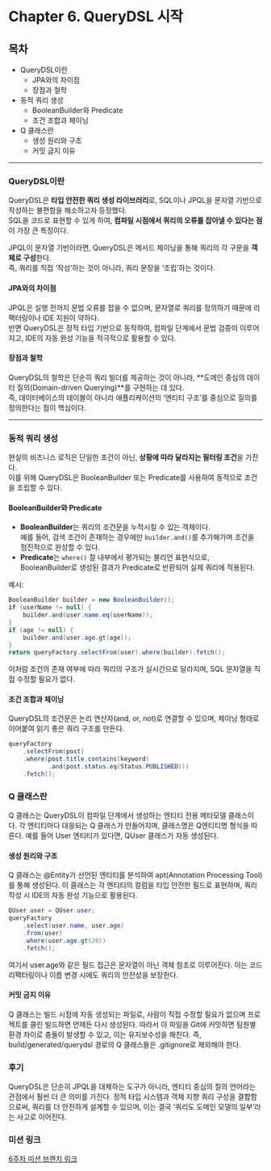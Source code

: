 Chapter 6. QueryDSL 시작
===
목차
---
* QueryDSL이란
  * JPA와의 차이점
  * 장점과 철학
* 동적 쿼리 생성
  * BooleanBuilder와 Predicate
  * 조건 조합과 체이닝
* Q 클래스란
  * 생성 원리와 구조
  * 커밋 금지 이유

---

### QueryDSL이란
QueryDSL은 **타입 안전한 쿼리 생성 라이브러리**로, SQL이나 JPQL을 문자열 기반으로 작성하는 불편함을 해소하고자 등장했다.  
SQL을 코드로 표현할 수 있게 하여, **컴파일 시점에서 쿼리의 오류를 잡아낼 수 있다는 점**이 가장 큰 특징이다.

JPQL이 문자열 기반이라면, QueryDSL은 메서드 체이닝을 통해 쿼리의 각 구문을 **객체로 구성**한다.  
즉, 쿼리를 직접 ‘작성’하는 것이 아니라, 쿼리 문장을 ‘조립’하는 것이다.

#### JPA와의 차이점
JPQL은 실행 전까지 문법 오류를 잡을 수 없으며, 문자열로 쿼리를 정의하기 때문에 리팩터링이나 IDE 지원이 약하다.  
반면 QueryDSL은 정적 타입 기반으로 동작하여, 컴파일 단계에서 문법 검증이 이루어지고, IDE의 자동 완성 기능을 적극적으로 활용할 수 있다.

#### 장점과 철학
QueryDSL의 철학은 단순히 쿼리 빌더를 제공하는 것이 아니라, **도메인 중심의 데이터 질의(Domain-driven Querying)**를 구현하는 데 있다.  
즉, 데이터베이스의 테이블이 아니라 애플리케이션의 ‘엔티티 구조’를 중심으로 질의를 정의한다는 점이 핵심이다.

---

### 동적 쿼리 생성
현실의 비즈니스 로직은 단일한 조건이 아닌, **상황에 따라 달라지는 필터링 조건**을 가진다.  
이를 위해 QueryDSL은 BooleanBuilder 또는 Predicate를 사용하여 동적으로 조건을 조립할 수 있다.

#### BooleanBuilder와 Predicate
- **BooleanBuilder**는 쿼리의 조건문을 누적시킬 수 있는 객체이다.  
  예를 들어, 검색 조건이 존재하는 경우에만 `builder.and()`를 추가해가며 조건을 점진적으로 완성할 수 있다.  
- **Predicate**는 `where()` 절 내부에서 평가되는 불리언 표현식으로,  
  BooleanBuilder로 생성된 결과가 Predicate로 반환되어 실제 쿼리에 적용된다.

예시:
```java
BooleanBuilder builder = new BooleanBuilder();
if (userName != null) {
    builder.and(user.name.eq(userName));
}
if (age != null) {
    builder.and(user.age.gt(age));
}
return queryFactory.selectFrom(user).where(builder).fetch();
````
이처럼 조건의 존재 여부에 따라 쿼리의 구조가 실시간으로 달라지며, SQL 문자열을 직접 수정할 필요가 없다.

#### 조건 조합과 체이닝

QueryDSL의 조건문은 논리 연산자(and, or, not)로 연결할 수 있으며,
체이닝 형태로 이어붙여 읽기 좋은 쿼리 구조를 만든다.

``` java
queryFactory
    .selectFrom(post)
    .where(post.title.contains(keyword)
           .and(post.status.eq(Status.PUBLISHED)))
    .fetch();
```
### Q 클래스란

Q 클래스는 QueryDSL이 컴파일 단계에서 생성하는 엔티티 전용 메타모델 클래스이다.
각 엔티티마다 대응되는 Q 클래스가 만들어지며, 클래스명은 Q엔티티명 형식을 따른다.
예를 들어 User 엔티티가 있다면, QUser 클래스가 자동 생성된다.

#### 생성 원리와 구조

Q 클래스는 @Entity가 선언된 엔티티를 분석하여 apt(Annotation Processing Tool)를 통해 생성된다.
이 클래스는 각 엔티티의 컬럼을 타입 안전한 필드로 표현하며,
쿼리 작성 시 IDE의 자동 완성 기능으로 활용된다.

``` java
QUser user = QUser.user;
queryFactory
    .select(user.name, user.age)
    .from(user)
    .where(user.age.gt(20))
    .fetch();
```

여기서 user.age와 같은 필드 접근은 문자열이 아닌 객체 참조로 이루어진다.
이는 코드 리팩터링이나 이름 변경 시에도 쿼리의 안전성을 보장한다.

#### 커밋 금지 이유

Q 클래스는 빌드 시점에 자동 생성되는 파일로, 사람이 직접 수정할 필요가 없으며
프로젝트를 클린 빌드하면 언제든 다시 생성된다.
따라서 이 파일을 Git에 커밋하면 팀원별 환경 차이로 충돌이 발생할 수 있고,
이는 유지보수성을 해친다.
즉, build/generated/querydsl 경로의 Q 클래스들은 .gitignore로 제외해야 한다.

### 후기

QueryDSL은 단순히 JPQL을 대체하는 도구가 아니라, 엔티티 중심의 질의 언어라는 관점에서 훨씬 더 큰 의미를 가진다.
정적 타입 시스템과 객체 지향 쿼리 구성을 결합함으로써, 쿼리를 더 안전하게 설계할 수 있으며,
이는 결국 ‘쿼리도 도메인 모델의 일부’라는 사고로 이어진다.

### 미션 링크
[6주차 미션 브랜치 링크](https://github.com/hexter31376/umc_mission4/tree/feat/Chapter6)